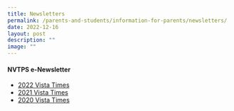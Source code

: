 ```yaml
---
title: Newsletters
permalink: /parents-and-students/information-for-parents/newsletters/
date: 2022-12-16
layout: post
description: ""
image: ""
---
```


#### NVTPS e-Newsletter

* [2022 Vista Times](https://issuu.com/nvtps/docs/2022_the_vista_times)
* [2021 Vista Times](https://issuu.com/nvtps/docs/2021_the_vista_times)
* [2020 Vista Times](https://issuu.com/nvtps/docs/2020_the_vista_times)